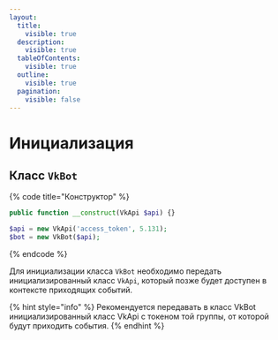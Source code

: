 ```yaml
---
layout:
  title:
    visible: true
  description:
    visible: true
  tableOfContents:
    visible: true
  outline:
    visible: true
  pagination:
    visible: false
---
```


# Инициализация

## Класс `VkBot`

{% code title="Конструктор" %}
```php
public function __construct(VkApi $api) {}

$api = new VkApi('access_token', 5.131);
$bot = new VkBot($api);
```
{% endcode %}

Для инициализации класса `VkBot` необходимо передать инициализированный класс `VkApi`, который позже будет доступен в контексте приходящих событий.

{% hint style="info" %}
Рекомендуется передавать в класс VkBot инициализированный класс VkApi с токеном той группы, от которой будут приходить события.
{% endhint %}
